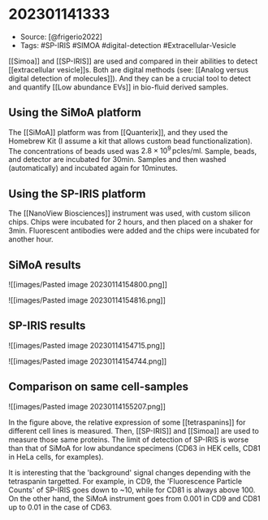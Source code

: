 # 202301141333

- Source: [@frigerio2022]
- Tags: #SP-IRIS #SIMOA #digital-detection #Extracellular-Vesicle 

[[Simoa]] and [[SP-IRIS]] are used and compared in their abilities to detect [[extracellular vesicle]]s. Both are digital methods (see: [[Analog versus digital detection of molecules]]). And they can be a crucial tool to detect and quantify [[Low abundance EVs]] in bio-fluid derived samples. 

## Using the SiMoA platform
The [[SiMoA]] platform was from [[Quanterix]], and they used the Homebrew Kit (I assume a kit that allows custom bead functionalization). The concentrations of beads used was $2.8\times 10^9 \,\textrm{pcles}/\textrm{ml}.$ 
Sample, beads, and detector are incubated for 30min. Samples and then washed (automatically) and incubated again for 10minutes. 

## Using the SP-IRIS platform
The [[NanoView Biosciences]] instrument was used, with custom silicon chips. Chips were incubated for 2 hours, and then placed on a shaker for 3min. Fluorescent antibodies were added and the chips were incubated for another hour. 

## SiMoA results
![[images/Pasted image 20230114154800.png]]

![[images/Pasted image 20230114154816.png]]


## SP-IRIS results
![[images/Pasted image 20230114154715.png]]

![[images/Pasted image 20230114154744.png]]

## Comparison on same cell-samples
![[images/Pasted image 20230114155207.png]]

In the figure above, the relative expression of some [[tetraspanins]] for different cell lines is measured. Then, [[SP-IRIS]] and [[Simoa]] are used to measure those same proteins. The limit of detection of SP-IRIS is worse than that of SiMoA for low abundance specimens (CD63 in HEK cells, CD81 in HeLa cells, for examples). 

It is interesting that the 'background' signal changes depending with the tetraspanin targetted. For example, in CD9, the 'Fluorescence Particle Counts' of SP-IRIS goes down to ~10, while for CD81 is always above 100. On the other hand, the SiMoA instrument goes from 0.001 in CD9 and CD81 up to 0.01 in the case of CD63. 